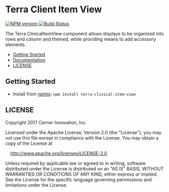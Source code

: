 # Terra Client Item View


[![NPM version](http://img.shields.io/npm/v/terra-clinical-item-view.svg)](https://www.npmjs.org/package/terra-clinical-item-view)
[![Build Status](https://travis-ci.org/cerner/terra-core.svg?branch=master)](https://travis-ci.org/cerner/terra-core)

The Terra ClinicalItemView component allows displays to be organized into rows and column and themed, while providing means to add accessory elements.

- [Getting Started](#getting-started)
- [Documentation](https://github.com/cerner/terra-core/tree/master/packages/terra-clinical-item-view/docs)
- [LICENSE](#license)

## Getting Started

- Install from [npmjs](https://www.npmjs.com): `npm install terra-clinical-item-view`

## LICENSE

Copyright 2017 Cerner Innovation, Inc.

Licensed under the Apache License, Version 2.0 (the "License"); you may not use this file except in compliance with the License. You may obtain a copy of the License at

&nbsp;&nbsp;&nbsp;&nbsp;http://www.apache.org/licenses/LICENSE-2.0

Unless required by applicable law or agreed to in writing, software distributed under the License is distributed on an "AS IS" BASIS, WITHOUT WARRANTIES OR CONDITIONS OF ANY KIND, either express or implied. See the License for the specific language governing permissions and limitations under the License.
